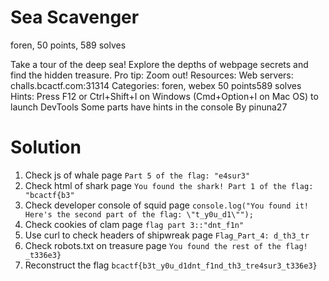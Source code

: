 # Sea Scavenger
foren, 50 points, 589 solves

Take a tour of the deep sea! Explore the depths of webpage secrets and find the hidden treasure. Pro tip: Zoom out!
Resources:
Web servers:
challs.bcactf.com:31314
Categories:
foren, webex
50 points589 solves
Hints:
Press F12 or Ctrl+Shift+I on Windows (Cmd+Option+I on Mac OS) to launch DevTools
Some parts have hints in the console
By pinuna27

# Solution
1. Check js of whale page
`Part 5 of the flag: "e4sur3"`
2. Check html of shark page
`You found the shark! Part 1 of the flag: "bcactf{b3"`
3. Check developer console of squid page
`console.log("You found it! Here's the second part of the flag: \"t_y0u_d1\"");`
4. Check cookies of clam page
`flag part 3::"dnt_f1n"`
5. Use curl to check headers of shipwreak page
`Flag_Part_4: d_th3_tr`
6. Check robots.txt on treasure page
`You found the rest of the flag! _t336e3}`
7. Reconstruct the flag
`bcactf{b3t_y0u_d1dnt_f1nd_th3_tre4sur3_t336e3}`
